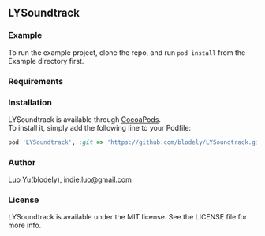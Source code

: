 ## LYSoundtrack


### Example

To run the example project, clone the repo, and run `pod install` from the Example directory first.

### Requirements

### Installation

LYSoundtrack is available through [CocoaPods](https://cocoapods.org). <br>
To install it, simply add the following line to your Podfile:

```ruby
pod 'LYSoundtrack', :git => 'https://github.com/blodely/LYSoundtrack.git'
```

### Author

[Luo Yu(blodely)](http://luoyu.space), [indie.luo@gmail.com](mailto://indie.luo@gmail.com)

### License

LYSoundtrack is available under the MIT license. See the LICENSE file for more info.

<br><br><br>
